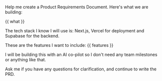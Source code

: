 Help me create a Product Requirements Document. Here's what we are building:

 {{ what }} 

The tech stack I know I will use is: Next.js, Vercel for deployment and Supabase for the backend.

These are the features I want to include:
 {{ features }} 

I will be building this with an AI co-pilot so I don't need any team milestones or anything like that.

Ask me if you have any questions for clarification, and continue to write the PRD.